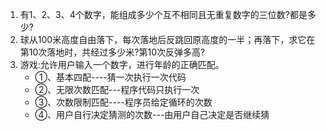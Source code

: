 1. 有1、2、3、4个数字，能组成多少个互不相同且无重复数字的三位数?都是多少?
2. 球从100米高度自由落下，每次落地后反跳回原高度的一半；再落下，求它在第10次落地时，共经过多少米?第10次反弹多高?
3. 游戏:允许用户输入一个数字，进行年龄的正确匹配。
	* ①、基本四配----猜一次执行一次代码
	* ②、无限次数匹配---程序代码只执行一次
	* ③、次数限制匹配----程序员给定循环的次数
	* ④、用户自行决定猜测的次数---由用户自己决定是否继续猜
